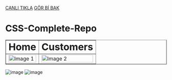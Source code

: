 
[CANLI TIKLA](https://659569013061a60093e95400--tranquil-sprinkles-1c5d8a.netlify.app/) 
[GÖR Bİ BAK](https://659569013061a60093e95400--tranquil-sprinkles-1c5d8a.netlify.app/) 

# CSS-Complete-Repo

<table border="1px solid white">
 <tr>
    <td><b style="font-size:30px">Home</b></td>
    <td><b style="font-size:30px">Customers</b></td>
 </tr>
 <tr>
    <td><img style="height:auto;width:100%" src="https://github.com/alpolcaymis/PatikaDev/assets/71964088/dc77c692-a4fd-4ffb-b254-1af275491f48" alt="Image 1"></td>
    <td><img style="height:auto;width:100%" src="https://github.com/alpolcaymis/PatikaDev/assets/71964088/16ceac64-ab0d-4e93-b181-33cf87b64f05" alt="Image 2"></td>
 </tr>  
</table>



![image](https://github.com/alpolcaymis/PatikaDev/assets/71964088/f2f6f3e5-9521-4c31-8ba4-b0169f66727d)
![image](https://github.com/alpolcaymis/PatikaDev/assets/71964088/9f6484d1-5aae-47ba-9c4f-4cd85526f6db)






